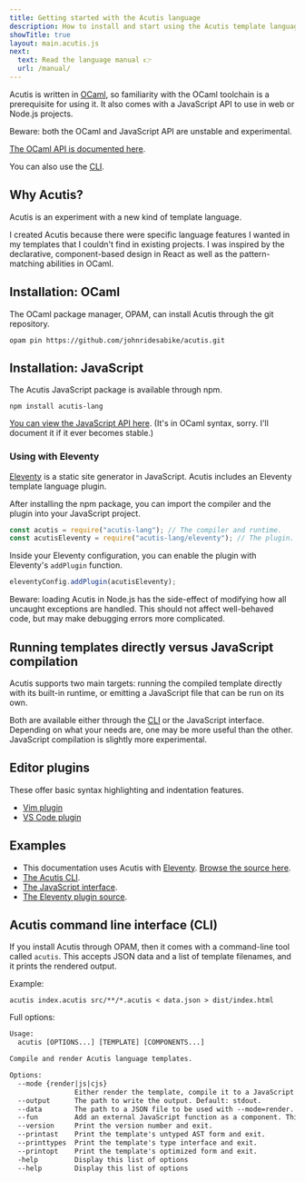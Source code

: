 ```yaml
---
title: Getting started with the Acutis language
description: How to install and start using the Acutis template language.
showTitle: true
layout: main.acutis.js
next:
  text: Read the language manual 👉
  url: /manual/
---
```


Acutis is written in [OCaml], so familiarity with the OCaml toolchain is a
prerequisite for using it. It also comes with a JavaScript API to use in web or
Node.js projects.

[ocaml]: https://ocaml.org/

Beware: both the OCaml and JavaScript API are unstable and experimental.

[The OCaml API is documented here](../api/).

You can also use the [CLI].

[cli]: #acutis-command-line-interface-(cli)

## Why Acutis?

Acutis is an experiment with a new kind of template language.

I created Acutis because there were specific language features I wanted in my
templates that I couldn't find in existing projects. I was inspired by the
declarative, component-based design in React as well as the pattern-matching
abilities in OCaml.

## Installation: OCaml

The OCaml package manager, OPAM, can install Acutis through the git repository.

```shell
opam pin https://github.com/johnridesabike/acutis.git
```

## Installation: JavaScript

The Acutis JavaScript package is available through npm.

```shell
npm install acutis-lang
```

[You can view the JavaScript API here][3]. (It's in OCaml syntax, sorry. I'll
document it if it ever becomes stable.)

### Using with Eleventy

[Eleventy] is a static site generator in JavaScript. Acutis includes an Eleventy
template language plugin.

After installing the npm package, you can import the compiler and the plugin
into your JavaScript project.

```javascript
const acutis = require("acutis-lang"); // The compiler and runtime.
const acutisEleventy = require("acutis-lang/eleventy"); // The plugin.
```

Inside your Eleventy configuration, you can enable the plugin with Eleventy's
`addPlugin` function.

```javascript
eleventyConfig.addPlugin(acutisEleventy);
```

Beware: loading Acutis in Node.js has the side-effect of modifying how all
uncaught exceptions are handled. This should not affect well-behaved code, but
may make debugging errors more complicated.

## Running templates directly versus JavaScript compilation

Acutis supports two main targets: running the compiled template directly with
its built-in runtime, or emitting a JavaScript file that can be run on its own.

Both are available either through the [CLI] or the JavaScript interface.
Depending on what your needs are, one may be more useful than the other.
JavaScript compilation is slightly more experimental.

## Editor plugins

These offer basic syntax highlighting and indentation features.

- [Vim plugin](https://github.com/johnridesabike/vim-acutis)
- [VS Code plugin](https://marketplace.visualstudio.com/items?itemName=jbpjackson.acutis-vscode)

## Examples

- This documentation uses Acutis with [Eleventy]. [Browse the source here][1].
- [The Acutis CLI][2].
- [The JavaScript interface][3].
- [The Eleventy plugin source][4].

[1]: https://github.com/johnridesabike/acutis/tree/master/docs
[2]: https://github.com/johnridesabike/acutis/blob/master/bin/cli.ml
[3]: https://github.com/johnridesabike/acutis/blob/master/js/acutis_js.ml
[4]: https://github.com/johnridesabike/acutis/blob/master/eleventy.js
[eleventy]: https://www.11ty.dev/

## Acutis command line interface (CLI)

If you install Acutis through OPAM, then it comes with a command-line tool
called `acutis`. This accepts JSON data and a list of template filenames, and it
prints the rendered output.

Example:

```shell
acutis index.acutis src/**/*.acutis < data.json > dist/index.html
```

Full options:

```txt
Usage:
  acutis [OPTIONS...] [TEMPLATE] [COMPONENTS...]

Compile and render Acutis language templates.

Options:
  --mode {render|js|cjs}
                Either render the template, compile it to a JavaScript module, or compile it to a CommonJS module. Default: render.
  --output      The path to write the output. Default: stdout.
  --data        The path to a JSON file to be used with --mode=render. Default: stdin.
  --fun         Add an external JavaScript function as a component. This takes three arguments: file path, function name, and type interface.
  --version     Print the version number and exit.
  --printast    Print the template's untyped AST form and exit.
  --printtypes  Print the template's type interface and exit.
  --printopt    Print the template's optimized form and exit.
  -help         Display this list of options
  --help        Display this list of options
```
